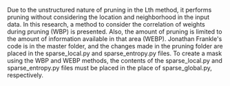 Due to the unstructured nature of pruning in the Lth method, it performs pruning without considering the location and neighborhood in the input data. In this research, a method to consider the correlation of weights during pruning (WBP) is presented. Also, the amount of pruning is limited to the amount of information available in that area (WEBP).
Jonathan Frankle's code is in the master folder, and the changes made in the pruning folder are placed in the sparse_local.py and sparse_entropy.py files. To create a mask using the WBP and WEBP methods, the contents of the sparse_local.py and sparse_entropy.py files must be placed in the place of sparse_global.py, respectively.
